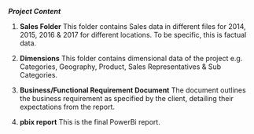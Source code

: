 ***Project Content***

1) **Sales Folder**
   This folder contains Sales data in different files for 2014, 2015, 2016 & 2017 for different locations. To be specific, this is factual data.

2) **Dimensions**
    This folder contains dimensional data of the project e.g. Categories, Geography, Product, Sales Representatives & Sub Categories.

3) **Business/Functional Requirement Document**
    The document outlines the business requirement as specified by the client, detailing their expectations from the report.

4) **pbix report**
    This is the final PowerBi report.

